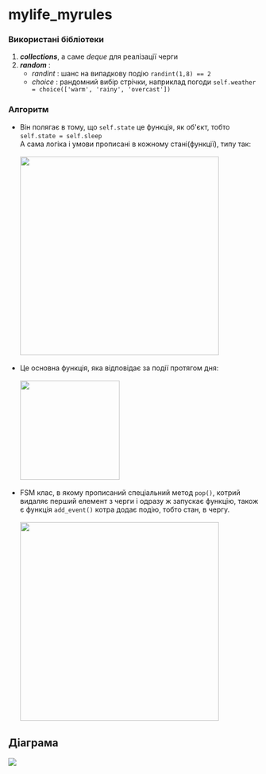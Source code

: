 # mylife_myrules
### Використані бібліотеки
1) **_collections_**, а саме _deque_ для реалізації черги
2) **_random_** :
    - _randint_ : шанс на випадкову подію ```randint(1,8) == 2```
   - _choice_ : рандомний вибір стрічки, наприклад погоди ``` self.weather = choice(['warm', 'rainy', 'overcast']) ```
### Алгоритм
- Він полягає в тому, що ```self.state``` це функція, як об'єкт, тобто ```self.state = self.sleep```<br>
А сама логіка і умови прописані в кожному стані(функції), типу так:<br><br>
	<img src="https://github.com/UCUgllekk/mylife_myrules/assets/61622309/e5cc5c34-01f1-44f0-b0a2-2a24b9870743" height='400'><br>
* Це основна функція, яка відповідає за події протягом дня:<br><br>
	<img src="https://github.com/UCUgllekk/mylife_myrules/assets/61622309/7f2f0cfc-9c3f-43b0-88c9-9ec9d5c52926" height="200">
- FSM клас, в якому прописаний спеціальний метод ```pop()```, котрий видаляє перший елемент з черги і одразу ж запускає функцію, також є функція ```add_event()``` котра додає подію, тобто стан, в чергу.<br><br>
	<img src="https://github.com/UCUgllekk/mylife_myrules/assets/61622309/7872c458-3f1d-4da9-8388-3543d83da3b1" height="400"><br>
## Діаграма
<img src="https://github.com/UCUgllekk/mylife_myrules/assets/61622309/85ef0cdf-7aad-4d81-a9d6-785a2facfb6e"><br>

